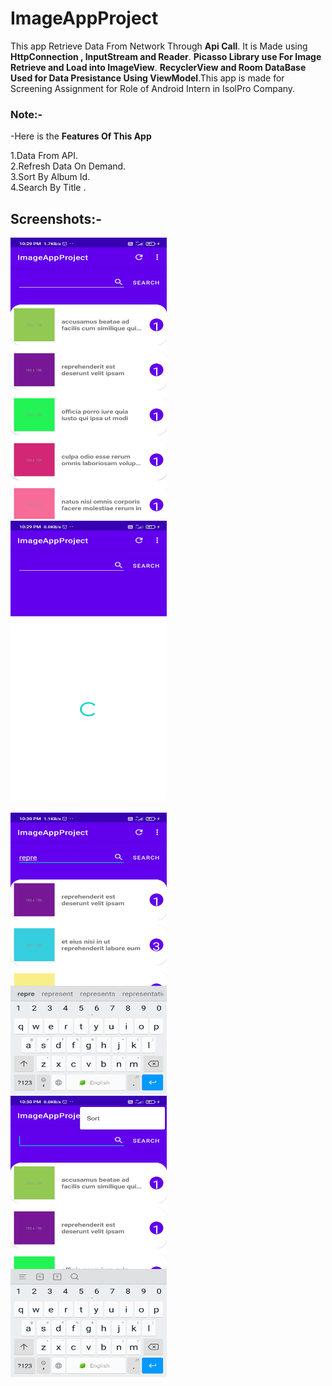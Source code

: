 # ImageAppProject

This app Retrieve Data From Network Through **Api Call**.
It is Made using **HttpConnection , InputStream and Reader**.
**Picasso Library use For Image Retrieve and Load into ImageView**.
**RecyclerView and Room DataBase Used for Data Presistance Using ViewModel**.This app is made for Screening Assignment for Role of Android Intern in IsolPro Company.

### Note:-

-Here is the **Features Of This App**

1.Data From API.<br/>
2.Refresh Data On Demand.<br/>
3.Sort By Album Id.<br/>
4.Search By Title .<br/>
  


## Screenshots:-

<img src="Screenshot_2021-04-01-22-29-49-475_com.example.imageappproject[1].jpg" width="250" height="450" />&nbsp;&nbsp;&nbsp;&nbsp;&nbsp;&nbsp;&nbsp;&nbsp;&nbsp;<img src="Screenshot_2021-04-01-22-29-54-721_com.example.imageappproject[1].jpg" width="250" height="450" />

<img src="Screenshot_2021-04-01-22-30-21-173_com.example.imageappproject[1].jpg" height="450" width="250" />&nbsp;&nbsp;&nbsp;&nbsp;&nbsp;&nbsp;&nbsp;&nbsp;&nbsp;<img src="Screenshot_2021-04-01-22-30-37-749_com.example.imageappproject[1].jpg" width="250" height="450" /> 
